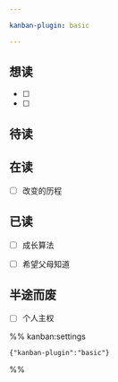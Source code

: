 ```yaml
---

kanban-plugin: basic

---
```


## 想读

- [ ] 
- [ ] 


## 待读



## 在读

- [ ] 改变的历程


## 已读

- [ ] 成长算法
- [ ] 希望父母知道


## 半途而废

- [ ] 个人主权




%% kanban:settings
```
{"kanban-plugin":"basic"}
```
%%